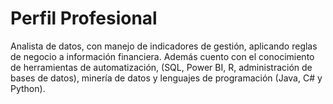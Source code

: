 
</head>
<body>
    <div class="container">
        <img>
        <h1>Perfil Profesional</h1>
        <p>
            Analista de datos, con manejo de indicadores de gestión, aplicando reglas de negocio a información financiera. 
            Además cuento con el conocimiento de herramientas de automatización, (SQL, Power BI, R, administración de bases de datos), 
            minería de datos y lenguajes de programación (Java, C# y Python).
        </p>
    </div>
</body>
</html>
